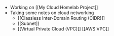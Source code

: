 - Working on [[My Cloud Homelab Project]] 
- Taking some notes on cloud networking
	- [[Classless Inter-Domain Routing (CIDR)]]
	- [[Subnet]] 
	- [[Virtual Private Cloud (VPC)]] [[AWS VPC]] 